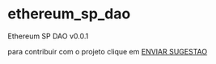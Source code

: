 # ethereum_sp_dao
Ethereum SP DAO v0.0.1  

para contribuir com o projeto clique em [ENVIAR SUGESTAO](https://github.com/esdrasedu/ethereum_sp_dao/issues/new)
